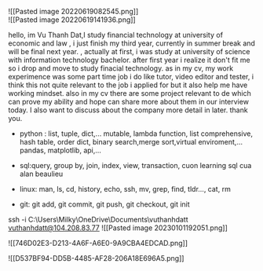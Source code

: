 
![[Pasted image 20220619082545.png]]        
![[Pasted image 20220619141936.png]]





hello, im Vu Thanh Dat,I study financial technology at university of economic and law , i just finish my third year, currently  in summer break and will be final next year. , actually at first, i was study at university of science with information technology bachelor. after first year i realize it don't fit me so i drop and move to study finacial technology. as in my cv, my work experimence was some part time job i do like tutor, video editor and tester, i think this not quite relevant to the job i applied for but it also help me have working mindset. also in my cv there are some project relevant to de which can prove my ability and hope can share more about them in our interview today. I also want to discuss  about the company more detail in later. thank you.



- python : list, tuple, dict,... mutable, lambda function, list comprehensive, hash table, order dict, binary search,merge sort,virtual enviroment,... pandas, matplotlib, api,...

- sql:query, group by, join, index, view, transaction, cuon learning sql cua alan beaulieu

- linux: man, ls, cd, history, echo, ssh, mv, grep, find, tldr..., cat, rm

- git: git add, git commit, git push, git checkout, git init


ssh -i C:\Users\Milky\OneDrive\Documents\vuthanhdatt vuthanhdatt@104.208.83.77
![[Pasted image 20230101192051.png]]

![[746D02E3-D213-4A6F-A6E0-9A9CBA4EDCAD.png]]

![[D537BF94-DD5B-4485-AF28-206A18E696A5.png]]